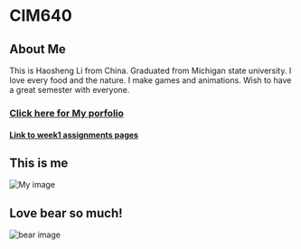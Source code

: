 # CIM640

## About Me

This is Haosheng Li from China. Graduated from Michigan state university. I love every food and the nature. I make games and animations. Wish to have a great semester with everyone. 



### [Click here for My porfolio](http://lihaoshe.wixsite.com/website)
#### [Link to week1 assignments pages](https://github.com/mike007jd/CIM640/tree/master/Week1/readme.md)

## This is me
![My image](http://i.imgur.com/27hxFr5.jpg)

## Love bear so much!
![bear image](http://www.wikiality.com/file/2016/11/bears1.jpg)

